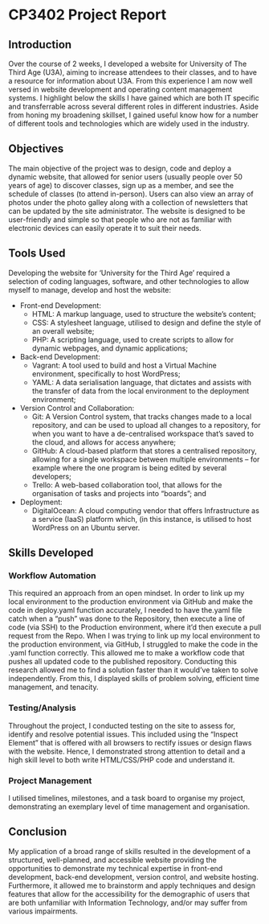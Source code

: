 # **CP3402 Project Report**
## **Introduction**
Over the course of 2 weeks, I developed a website for University of The Third Age (U3A), aiming to increase attendees to their classes, and to have a resource for information about U3A. From this experience I am now well versed in website development and operating content management systems. I highlight below the skills I have gained which are both IT specific and transferrable across several different roles in different industries. Aside from honing my broadening skillset, I gained useful know how for a number of different tools and technologies which are widely used in the industry.

## **Objectives**
The main objective of the project was to design, code and deploy a dynamic website, that allowed for senior users (usually people over 50 years of age) to discover classes, sign up as a member, and see the schedule of classes (to attend in-person). Users can also view an array of photos under the photo galley along with a collection of newsletters that can be updated by the site administrator. The website is designed to be user-friendly and simple so that people who are not as familiar with electronic devices can easily operate it to suit their needs.

## **Tools Used**
Developing the website for ‘University for the Third Age’ required a selection of coding languages, software, and other technologies to allow myself to manage, develop and host the website:
 - Front-end Development:
   - HTML: A markup language, used to structure the website’s content;
   - CSS: A stylesheet language, utilised to design and define the style of an overall website;
   - PHP: A scripting language, used to create scripts to allow for dynamic webpages, and dynamic applications;
 - Back-end Development:
   - Vagrant: A tool used to build and host a Virtual Machine environment, specifically to host WordPress;
   - YAML: A data serialisation language, that dictates and assists with the transfer of data from the local environment to the deployment environment;
 - Version Control and Collaboration:
   - Git:  A Version Control system, that tracks changes made to a local repository, and can be used to upload all changes to a repository, for when you want to have a de-centralised workspace that’s saved to the cloud, and allows for access anywhere;
   - GitHub: A cloud-based platform that stores a centralised repository, allowing for a single workspace between multiple environments – for example where the one program is being edited by several developers;
   - Trello: A web-based collaboration tool, that allows for the organisation of tasks and projects into “boards”; and
 - Deployment:
   - DigitalOcean: A cloud computing vendor that offers Infrastructure as a service (IaaS) platform which, (in this instance, is utilised to host WordPress on an Ubuntu server.

## **Skills Developed**
### **Workflow Automation**
This required an approach from an open mindset. In order to link up my local environment to the production environment via GitHub and make the code in deploy.yaml function accurately, I needed to have the.yaml file catch when a “push” was done to the Repository, then execute a line of code (via SSH) to the Production environment, where it’d then execute a pull request from the Repo. When I was trying to link up my local environment to the production environment, via GitHub, I struggled to make the code in the .yaml function correctly. This allowed me to make a workflow code that pushes all updated code to the published repository. Conducting this research allowed me to find a solution faster than it would’ve taken to solve independently. From this, I displayed skills of problem solving, efficient time management, and tenacity.

### **Testing/Analysis**
Throughout the project, I conducted testing on the site to assess for, identify and resolve potential issues. This included using the “Inspect Element” that is offered with all browsers to rectify issues or design flaws with the website. Hence, I demonstrated strong attention to detail  and a high skill level to both write HTML/CSS/PHP code and understand it.

### **Project Management**
I utilised timelines, milestones, and a task board to organise my project, demonstrating an exemplary level of time management and organisation.

## **Conclusion**
My application of a broad range of skills resulted in the development of a structured, well-planned, and accessible website providing the opportunities to demonstrate my technical expertise in front-end development, back-end development, version control, and website hosting. Furthermore, it allowed me to brainstorm and apply techniques and design features that allow for the accessibility for the demographic of users that are both unfamiliar with Information Technology, and/or may suffer from various impairments. 